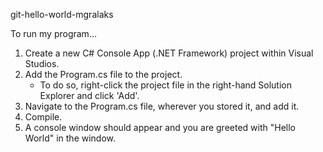 git-hello-world-mgralaks

To run my program...
  1. Create a new C# Console App (.NET Framework) project within Visual Studios. 
  2. Add the Program.cs file to the project. 
      - To do so, right-click the project file in the right-hand Solution Explorer and click 'Add'. 
  3. Navigate to the Program.cs file, wherever you stored it, and add it.
  4. Compile.
  5. A console window should appear and you are greeted with "Hello World" in the window.

